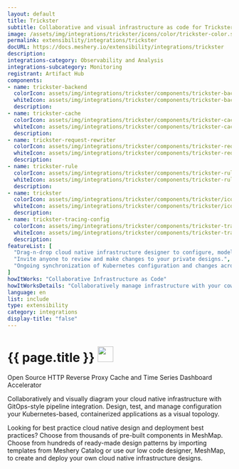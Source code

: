 ```yaml
---
layout: default
title: Trickster
subtitle: Collaborative and visual infrastructure as code for Trickster
image: /assets/img/integrations/trickster/icons/color/trickster-color.svg
permalink: extensibility/integrations/trickster
docURL: https://docs.meshery.io/extensibility/integrations/trickster
description: 
integrations-category: Observability and Analysis
integrations-subcategory: Monitoring
registrant: Artifact Hub
components: 
- name: trickster-backend
  colorIcon: assets/img/integrations/trickster/components/trickster-backend/icons/color/trickster-backend-color.svg
  whiteIcon: assets/img/integrations/trickster/components/trickster-backend/icons/white/trickster-backend-white.svg
  description: 
- name: trickster-cache
  colorIcon: assets/img/integrations/trickster/components/trickster-cache/icons/color/trickster-cache-color.svg
  whiteIcon: assets/img/integrations/trickster/components/trickster-cache/icons/white/trickster-cache-white.svg
  description: 
- name: trickster-request-rewriter
  colorIcon: assets/img/integrations/trickster/components/trickster-request-rewriter/icons/color/trickster-request-rewriter-color.svg
  whiteIcon: assets/img/integrations/trickster/components/trickster-request-rewriter/icons/white/trickster-request-rewriter-white.svg
  description: 
- name: trickster-rule
  colorIcon: assets/img/integrations/trickster/components/trickster-rule/icons/color/trickster-rule-color.svg
  whiteIcon: assets/img/integrations/trickster/components/trickster-rule/icons/white/trickster-rule-white.svg
  description: 
- name: trickster
  colorIcon: assets/img/integrations/trickster/components/trickster/icons/color/trickster-color.svg
  whiteIcon: assets/img/integrations/trickster/components/trickster/icons/white/trickster-white.svg
  description: 
- name: trickster-tracing-config
  colorIcon: assets/img/integrations/trickster/components/trickster-tracing-config/icons/color/trickster-tracing-config-color.svg
  whiteIcon: assets/img/integrations/trickster/components/trickster-tracing-config/icons/white/trickster-tracing-config-white.svg
  description: 
featureList: [
  "Drag-n-drop cloud native infrastructure designer to configure, model, and deploy your workloads.",
  "Invite anyone to review and make changes to your private designs.",
  "Ongoing synchronization of Kubernetes configuration and changes across any number of clusters."
]
howItWorks: "Collaborative Infrastructure as Code"
howItWorksDetails: "Collaboratively manage infrastructure with your coworkers synchronously sharing the same designs."
language: en
list: include
type: extensibility
category: integrations
display-title: "false"
---
```

<h1>{{ page.title }} <img src="{{ page.image }}" style="width: 35px; height: 35px;" /></h1>

<p>
Open Source HTTP Reverse Proxy Cache and Time Series Dashboard Accelerator
</p>
<p>
    Collaboratively and visually diagram your cloud native infrastructure with GitOps-style pipeline integration. Design, test, and manage configuration your Kubernetes-based, containerized applications as a visual topology.
</p>
<p>
    Looking for best practice cloud native design and deployment best practices? Choose from thousands of pre-built components in MeshMap. Choose from hundreds of ready-made design patterns by importing templates from Meshery Catalog or use our low code designer, MeshMap, to create and deploy your own cloud native infrastructure designs.
</p>

